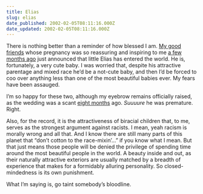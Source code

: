```yaml
---
title: Elias
slug: elias
date_published: 2002-02-05T08:11:16.000Z
date_updated: 2002-02-05T08:11:16.000Z
---
```


There is nothing better than a reminder of how blessed I am. [My good friends](http://www.angulochen.com) whose pregnancy was so reassuring and inspiring to me [a few months ago](/index.php?blogarch/2001_09_01_archive.php#5715303) just announced that little Elias has entered the world. He is, fortunately, a very cute baby. I was worried that, despite his attractive parentage and mixed race he’d be a not-cute baby, and then I’d be forced to coo over anything less than one of the most beautiful babies ever. My fears have been assauged.

I’m so happy for these two, although my eyebrow remains officially raised, as the wedding was a scant [eight months](/index.php?blogarch/2001_06_01_archive.php#3905901) ago. *Suuuure* he was premature. Right.

Also, for the record, it is the attractiveness of biracial children that, to me, serves as the strongest argument against racists. I mean, yeah racism is morally wrong and all that. And I know there are still many parts of this planet that “don’t cotton to the race-mixin’…” if you know what I mean. But that just means those people will be denied the privilege of spending time around the most beautiful people in the world. A beauty inside and out, as their naturally attractive exteriors are usually matched by a breadth of experience that makes for a formidably alluring personality. So closed-mindedness is its own punishment.

What I’m saying is, go taint somebody’s bloodline.
